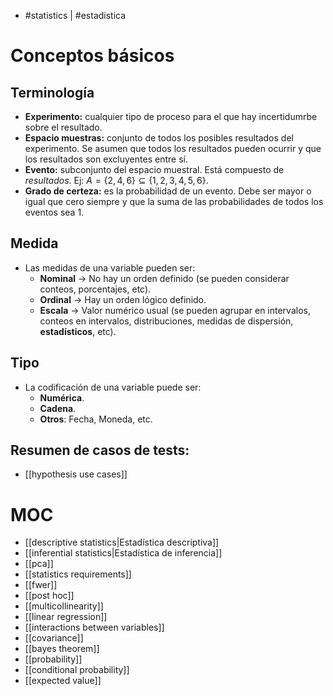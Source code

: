 - #statistics | #estadistica 

# Conceptos básicos
## Terminología
- **Experimento:** cualquier tipo de proceso para el que hay incertidumrbe sobre el resultado.
- **Espacio muestras:** conjunto de todos los posibles resultados del experimento. Se asumen que todos los resultados pueden ocurrir y que los resultados son excluyentes entre sí.
- **Evento:** subconjunto del espacio muestral. Está compuesto de *resultados*. Ej: $A=\{2,4,6\}\subseteq \{1,2,3,4,5,6\}$.
- **Grado de certeza:** es la probabilidad de un evento. Debe ser mayor o igual que cero siempre y que la suma de las probabilidades de todos los eventos sea $1$.
## Medida
- Las medidas de una variable pueden ser:
	- **Nominal** -> No hay un orden definido (se pueden considerar conteos, porcentajes, etc).
	- **Ordinal** -> Hay un orden lógico definido.
	- **Escala** -> Valor numérico usual (se pueden agrupar en intervalos, conteos en intervalos, distribuciones, medidas de dispersión, **estadísticos**, etc).
## Tipo
- La codificación de una variable puede ser:
	- **Numérica**.
	- **Cadena**.
	- **Otros**: Fecha, Moneda, etc.
## Resumen de casos de tests:
- [[hypothesis use cases]]

# MOC
- [[descriptive statistics|Estadística descriptiva]]
- [[inferential statistics|Estadística de inferencia]]
- [[pca]]
- [[statistics requirements]]
- [[fwer]]
- [[post hoc]]
- [[multicollinearity]]
- [[linear regression]]
- [[interactions between variables]]
- [[covariance]]
- [[bayes theorem]]
- [[probability]]
- [[conditional probability]]
- [[expected value]]